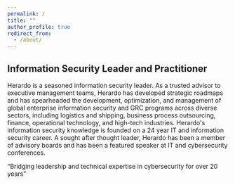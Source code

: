 ```yaml
---
permalink: /
title: ""
author_profile: true
redirect_from:
  - /about/
---
```


## Information Security Leader and Practitioner

Herardo is a seasoned information security leader. As a trusted advisor to executive management teams, Herardo has developed strategic roadmaps and has spearheaded the development, optimization, and management of global enterprise information security and GRC programs across diverse sectors, including logistics and shipping, business process outsourcing, finance, operational technology, and high-tech industries. Herardo's information security knowledge is founded on a 24 year IT and information security career. A sought after thought leader, Herardo has been a member of advisory boards and has been a featured speaker at IT and cybersecurity conferences.  

“Bridging leadership and technical expertise in cybersecurity for over 20 years”
